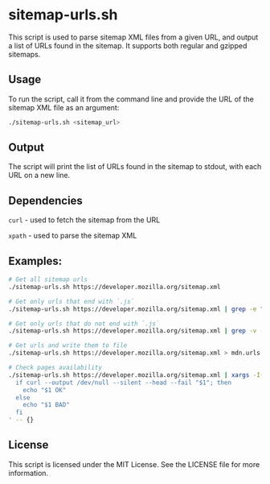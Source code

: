 # sitemap-urls.sh

This script is used to parse sitemap XML files from a given URL, and output a list of URLs found in the sitemap. It supports both regular and gzipped sitemaps.

## Usage
To run the script, call it from the command line and provide the URL of the sitemap XML file as an argument:

```sh
./sitemap-urls.sh <sitemap_url>
```

## Output
The script will print the list of URLs found in the sitemap to stdout, with each URL on a new line.

## Dependencies
`curl` - used to fetch the sitemap from the URL

`xpath` - used to parse the sitemap XML

## Examples:
```sh
# Get all sitemap urls
./sitemap-urls.sh https://developer.mozilla.org/sitemap.xml

# Get only urls that end with `.js`
./sitemap-urls.sh https://developer.mozilla.org/sitemap.xml | grep -e "\.js$"

# Get only urls that do not end with `.js`
./sitemap-urls.sh https://developer.mozilla.org/sitemap.xml | grep -v -e "\.js$"

# Get urls and write them to file
./sitemap-urls.sh https://developer.mozilla.org/sitemap.xml > mdn.urls.txt

# Check pages availability
./sitemap-urls.sh https://developer.mozilla.org/sitemap.xml | xargs -I{} sh -c '
  if curl --output /dev/null --silent --head --fail "$1"; then
    echo "$1 OK"
  else
    echo "$1 BAD"
  fi
' -- {}
```

## License
This script is licensed under the MIT License. See the LICENSE file for more information.

